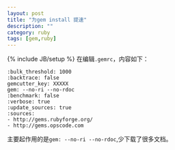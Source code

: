 ```yaml
---
layout: post
title: "为gem install 提速"
description: ""
category: ruby
tags: [gem,ruby]
---
```

{% include JB/setup %}
在编辑`.gemrc`，内容如下：

	:bulk_threshold: 1000
	:backtrace: false
	gemcutter_key: XXXXX
	gem: --no-ri --no-rdoc
	:benchmark: false
	:verbose: true
	:update_sources: true
	:sources: 
	- http://gems.rubyforge.org/
	- http://gems.opscode.com

主要起作用的是`gem: --no-ri --no-rdoc`,少下载了很多文档。
